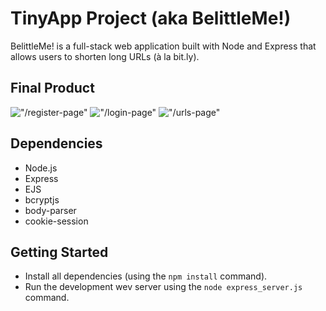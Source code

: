 # TinyApp Project (aka BelittleMe!)

BelittleMe! is a full-stack web application built with Node and Express that allows users to shorten long URLs (à la bit.ly).

## Final Product

!["/register-page"](#)
!["/login-page"](#)
!["/urls-page"](#)

## Dependencies

- Node.js
- Express
- EJS
- bcryptjs
- body-parser
- cookie-session

## Getting Started

- Install all dependencies (using the `npm install` command).
- Run the development wev server using the `node express_server.js` command.